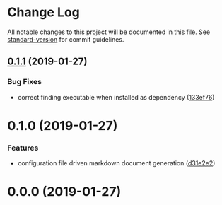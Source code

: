 # Change Log

All notable changes to this project will be documented in this file. See [standard-version](https://github.com/conventional-changelog/standard-version) for commit guidelines.

<a name="0.1.1"></a>
## [0.1.1](https://github.com/mseeley/jsdoc-to-markdown/compare/v0.1.0...v0.1.1) (2019-01-27)


### Bug Fixes

* correct finding executable when installed as dependency ([133ef76](https://github.com/mseeley/jsdoc-to-markdown/commit/133ef76))



<a name="0.1.0"></a>
# 0.1.0 (2019-01-27)


### Features

* configuration file driven markdown document generation ([d31e2e2](https://github.com/mseeley/jsdoc-to-markdown/commit/d31e2e2))



<a name="0.0.0"></a>
# 0.0.0 (2019-01-27)
